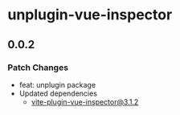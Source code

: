 # unplugin-vue-inspector

## 0.0.2

### Patch Changes

- feat: unplugin package
- Updated dependencies
  - vite-plugin-vue-inspector@3.1.2
